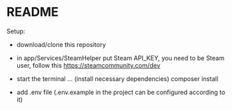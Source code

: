 # README #


Setup:

* download/clone this repository

* in app/Services/SteamHelper put Steam API_KEY, you need to be Steam user, follow this https://steamcommunity.com/dev

* start the terminal ... (install necessary dependencies) composer install

* add .env file (.env.example in the project can be configured according to it)

